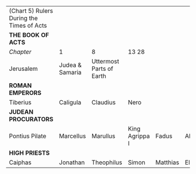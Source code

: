 <table><tr>
<td>(Chart 5) Rulers During the Times of Acts</b></td></tr><tr>
<td><b>THE BOOK OF ACTS</b></td></tr><tr>
<td><i>Chapter</i></td>
<td>1</td>
<td>8</td>
<td>13 28</td></tr><tr>
<td>Jerusalem</td>
<td>Judea &amp; Samaria</td>
<td>Uttermost Parts of Earth</td></tr><tr>
<td><b>ROMAN EMPERORS</b></td></tr><tr>
<td>Tiberius</td>
<td>Caligula</td>
<td>Claudius</td>
<td>Nero</td></tr><tr>
<td><b>JUDEAN PROCURATORS</b></td></tr><tr>

<td>Pontius Pilate</td>
<td>Marcellus</td>
<td>Marullus</td>
<td>King Agrippa I</td>
<td>Fadus</td>
<td>Alexander</td>
<td>Cumanus</td>
<td>Felix</td>
<td>Festus</td>
<td>Albinus</td>
<td>Florus</td></tr><tr>
<td><b>HIGH PRIESTS</b></td></tr><tr>
<td>Caiphas</td>
<td>Jonathan</td>
<td>Theophilus</td>
<td>Simon</td>
<td>Matthias</td>
<td>Elion</td>
<td>Joseph</td>
<td>Ananias</td>
<td>Ishmael</td>
<td>Joseph</td>
<td>Annanus</td>
<td>Jesus</td></tr></table> <table><tr>